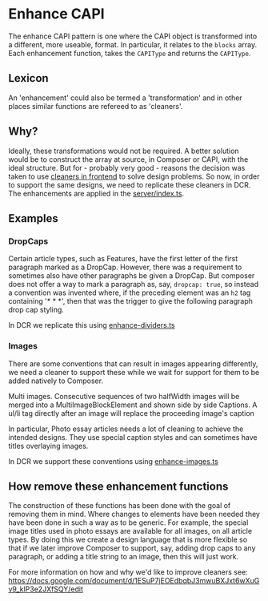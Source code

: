 # Enhance CAPI
The enhance CAPI pattern is one where the CAPI object is transformed into a different, more useable, format. In particular, it relates to the `blocks` array. Each enhancement function, takes the `CAPIType` and returns the `CAPIType`.

## Lexicon
An 'enhancement' could also be termed a 'transformation' and in other places similar functions are refereed to as 'cleaners'.

## Why?
Ideally, these transformations would not be required. A better solution would be to construct the array at source, in Composer or CAPI, with the ideal structure. But for - probably very good - reasons the decision was taken to use [cleaners in frontend](https://github.com/guardian/frontend/blob/aa0013a6f9c247be36d29b9716e0ccc80cc8b218/common/app/views/support/HtmlCleaner.scala) to solve design problems. So now, in order to support the same designs, we need to replicate these cleaners in DCR. The enhancements are applied in the [server/index.ts](/dotcom-rendering/src/web/server/index.ts).

## Examples

### DropCaps
Certain article types, such as Features, have the first letter of the first paragraph marked as a DropCap. However, there was a requirement to sometimes also have other paragraphs be given a DropCap. But composer does not offer a way to mark a paragraph as, say, `dropcap: true`, so instead a convention was invented where, if the preceding element was an `h2` tag containing '* * *', then that was the trigger to give the following paragraph drop cap styling.

In DCR we replicate this using [enhance-dividers.ts](/dotcom-rendering/src/model/enhance-dividers.ts)

### Images
There are some conventions that can result in images appearing differently, we need a cleaner to support these while we wait for support for them to be added natively to Composer.

Multi images. Consecutive sequences of two halfWidth images will be merged into a MultiImageBlockElement and shown side by side
Captions. A ul/li tag directly after an image will replace the proceeding image's caption

In particular, Photo essay articles needs a lot of cleaning to achieve the intended designs. They use special caption styles and can sometimes have titles overlaying images.

In DCR we support these conventions using [enhance-images.ts](/dotcom-rendering/src/model/enhance-images.ts)

## How remove these enhancement functions
The construction of these functions has been done  with the goal of removing them in mind. Where changes to elements have been needed they have been done in such  a way as to be generic. For example, the special image titles used in photo essays are available for all images, on all article types. By doing this we create a design language that is more flexible so that if we later improve Composer to support, say, adding drop caps to any paragraph, or adding a title string to an image, then this will just work.

For more information on how and why we'd like to improve cleaners see: https://docs.google.com/document/d/1ESuP7jEOEdbqbJ3mwuBXJxt6wXuGv9_klP3e2JXfSQY/edit
